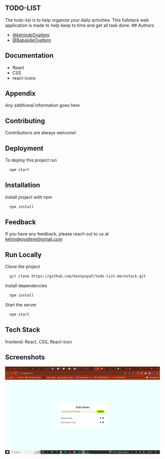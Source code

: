 
## TODO-LIST

The todo-list is to help organize your daily activities. This fullstack web application is made to help keep to time and get all task done. ## Authors

- [@kehindeOyafemi](https://github.com/kennyoyaf)
- [@BabajideOyafemi](https://github.com/Babajide777)


## Documentation

* React
* CSS
* react-icons

## Appendix

Any additional information goes here

## Contributing

Contributions are always welcome!


## Deployment

To deploy this project run

```bash
  npm start
```


## Installation

Install project with npm

```bash
  npm install 
```
    
## Feedback

If you have any feedback, please reach out to us at kehindeoyafemi@gmail.com


## Run Locally

Clone the project

```bash
  git clone https://github.com/kennyoyaf/todo-list-mernstack.git
```

Install dependencies

```bash
  npm install
```

Start the server

```bash
  npm start
```


## Tech Stack

frontend: React, CSS, React-icon
## Screenshots

![Todo-list](https://github.com/kennyoyaf/todo-list-mernstack/blob/main/public/assets/images/todo-list.PNG?raw=true)
